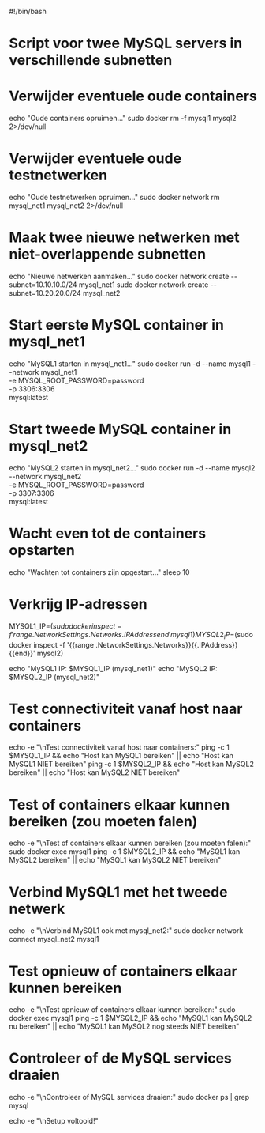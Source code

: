 #!/bin/bash
# Script voor twee MySQL servers in verschillende subnetten

# Verwijder eventuele oude containers
echo "Oude containers opruimen..."
sudo docker rm -f mysql1 mysql2 2>/dev/null

# Verwijder eventuele oude testnetwerken
echo "Oude testnetwerken opruimen..."
sudo docker network rm mysql_net1 mysql_net2 2>/dev/null

# Maak twee nieuwe netwerken met niet-overlappende subnetten
echo "Nieuwe netwerken aanmaken..."
sudo docker network create --subnet=10.10.10.0/24 mysql_net1
sudo docker network create --subnet=10.20.20.0/24 mysql_net2

# Start eerste MySQL container in mysql_net1
echo "MySQL1 starten in mysql_net1..."
sudo docker run -d --name mysql1 --network mysql_net1 \
  -e MYSQL_ROOT_PASSWORD=password \
  -p 3306:3306 \
  mysql:latest

# Start tweede MySQL container in mysql_net2
echo "MySQL2 starten in mysql_net2..."
sudo docker run -d --name mysql2 --network mysql_net2 \
  -e MYSQL_ROOT_PASSWORD=password \
  -p 3307:3306 \
  mysql:latest

# Wacht even tot de containers opstarten
echo "Wachten tot containers zijn opgestart..."
sleep 10

# Verkrijg IP-adressen
MYSQL1_IP=$(sudo docker inspect -f '{{range .NetworkSettings.Networks}}{{.IPAddress}}{{end}}' mysql1)
MYSQL2_IP=$(sudo docker inspect -f '{{range .NetworkSettings.Networks}}{{.IPAddress}}{{end}}' mysql2)

echo "MySQL1 IP: $MYSQL1_IP (mysql_net1)"
echo "MySQL2 IP: $MYSQL2_IP (mysql_net2)"

# Test connectiviteit vanaf host naar containers
echo -e "\nTest connectiviteit vanaf host naar containers:"
ping -c 1 $MYSQL1_IP && echo "Host kan MySQL1 bereiken" || echo "Host kan MySQL1 NIET bereiken"
ping -c 1 $MYSQL2_IP && echo "Host kan MySQL2 bereiken" || echo "Host kan MySQL2 NIET bereiken"

# Test of containers elkaar kunnen bereiken (zou moeten falen)
echo -e "\nTest of containers elkaar kunnen bereiken (zou moeten falen):"
sudo docker exec mysql1 ping -c 1 $MYSQL2_IP && echo "MySQL1 kan MySQL2 bereiken" || echo "MySQL1 kan MySQL2 NIET bereiken"

# Verbind MySQL1 met het tweede netwerk
echo -e "\nVerbind MySQL1 ook met mysql_net2:"
sudo docker network connect mysql_net2 mysql1

# Test opnieuw of containers elkaar kunnen bereiken
echo -e "\nTest opnieuw of containers elkaar kunnen bereiken:"
sudo docker exec mysql1 ping -c 1 $MYSQL2_IP && echo "MySQL1 kan MySQL2 nu bereiken" || echo "MySQL1 kan MySQL2 nog steeds NIET bereiken"

# Controleer of de MySQL services draaien
echo -e "\nControleer of MySQL services draaien:"
sudo docker ps | grep mysql

echo -e "\nSetup voltooid!"